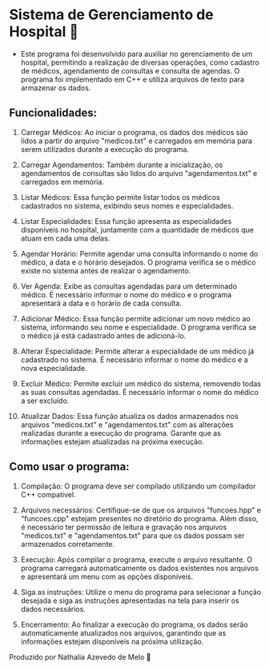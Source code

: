# Sistema de Gerenciamento de Hospital 🏥

 - Este programa foi desenvolvido para auxiliar no gerenciamento de um hospital, permitindo a realização de diversas operações, como cadastro de médicos, agendamento de consultas e consulta de agendas. O programa foi implementado em C++ e utiliza arquivos de texto para armazenar os dados.

## Funcionalidades:

1. Carregar Médicos: Ao iniciar o programa, os dados dos médicos são lidos a partir do arquivo "medicos.txt" e carregados em memória para serem utilizados durante a execução do programa.

2. Carregar Agendamentos: Também durante a inicialização, os agendamentos de consultas são lidos do arquivo "agendamentos.txt" e carregados em memória.

3. Listar Médicos: Essa função permite listar todos os médicos cadastrados no sistema, exibindo seus nomes e especialidades.

4. Listar Especialidades: Essa função apresenta as especialidades disponíveis no hospital, juntamente com a quantidade de médicos que atuam em cada uma delas.

5. Agendar Horário: Permite agendar uma consulta informando o nome do médico, a data e o horário desejados. O programa verifica se o médico existe no sistema antes de realizar o agendamento.

6. Ver Agenda: Exibe as consultas agendadas para um determinado médico. É necessário informar o nome do médico e o programa apresentará a data e o horário de cada consulta.

7. Adicionar Médico: Essa função permite adicionar um novo médico ao sistema, informando seu nome e especialidade. O programa verifica se o médico já está cadastrado antes de adicioná-lo.

8. Alterar Especialidade: Permite alterar a especialidade de um médico já cadastrado no sistema. É necessário informar o nome do médico e a nova especialidade.

9. Excluir Médico: Permite excluir um médico do sistema, removendo todas as suas consultas agendadas. É necessário informar o nome do médico a ser excluído.

10. Atualizar Dados: Essa função atualiza os dados armazenados nos arquivos "medicos.txt" e "agendamentos.txt" com as alterações realizadas durante a execução do programa. Garante que as informações estejam atualizadas na próxima execução.

## Como usar o programa:

1. Compilação: O programa deve ser compilado utilizando um compilador C++ compatível.

2. Arquivos necessários: Certifique-se de que os arquivos "funcoes.hpp" e "funcoes.cpp" estejam presentes no diretório do programa. Além disso, é necessário ter permissão de leitura e gravação nos arquivos "medicos.txt" e "agendamentos.txt" para que os dados possam ser armazenados corretamente.

3. Execução: Após compilar o programa, execute o arquivo resultante. O programa carregará automaticamente os dados existentes nos arquivos e apresentará um menu com as opções disponíveis.

4. Siga as instruções: Utilize o menu do programa para selecionar a função desejada e siga as instruções apresentadas na tela para inserir os dados necessários.

5. Encerramento: Ao finalizar a execução do programa, os dados serão automaticamente atualizados nos arquivos, garantindo que as informações estejam disponíveis na próxima utilização.

Produzido por Nathalia Azevedo de Melo :purple_heart: